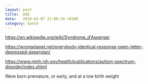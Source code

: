 ```yaml
---
layout: post
title:  ASD
date:   2018-02-07 21:00:34 +0100
category: Santé
---
```


<https://en.wikipedia.org/wiki/Syndrome_d'Asperger>

<https://wrongplanet.net/everybody-identical-response-open-letter-depressed-aspergian/>

<https://www.nimh.nih.gov/health/publications/autism-spectrum-disorder/index.shtml>

Were born premature, or early, and at a low birth weight
